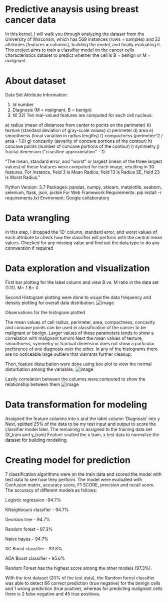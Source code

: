 # Predictive anaysis using breast cancer data 
In this kernel, I will walk you through analyzing the dataset from the  University of Wisconsin, which has 569 instances (rows = samples) and 32 attributes (features = columns), building the model, and finally evaluating it. This project aims to train a classifier model on the cancer cells characteristics dataset to predict whether the cell is B = benign or M = malignant.

# About dataset
Data Set Attribute Information:
1) Id number
2) Diagnosis (M = malignant, B = benign)
3) till 32) Ten real-valued features are computed for each cell nucleus:

a) radius (mean of distances from center to points on the perimeter)
b) texture (standard deviation of gray-scale values)
c) perimeter
d) area
e) smoothness (local variation in radius lengths)
f) compactness (perimeter^2 / area - 1.0)
g) concavity (severity of concave portions of the contour)
h) concave points (number of concave portions of the contour)
i) symmetry
j) fractal dimension ("coastline approximation" - 1)

“The mean, standard error, and “worst” or largest (mean of the three largest values) of these features were computed for each image, resulting in 30 features. For instance, field 3 is Mean Radius, field 13 is Radius SE, field 23 is Worst Radius.”

Python Version: 3.7
Packages: pandas, numpy, sklearn, matplotlib, seaborn, selenium, flask, json, pickle
For Web Framework Requirements: pip install -r requirements.txt
Enviroment: Google collaboratory

# Data wrangling 
In this step, I dropped the ‘ID’ column, standard error, and worst values of each attribute to check how the classifier will perform with the central mean values.
Checked for any missing value and find out the data type to do any connversion if required

# Data exploration and visualization 
First bar plotting for the label column and view B vs. M ratio in the data set (1:11).
M= 1
B= 0

Second Histogram plotting were done to visual the data frequency and density plotting for overall data distribution. 
 ![image](https://user-images.githubusercontent.com/87844891/129323911-b234ffc0-6806-4c01-9a4b-f8dbfe8f6cbc.png)

Observations for the histogram plotted

The mean values of cell radius, perimeter, area, compactness, concavity and concave points can be used in classification of the cancer to be malignant or benign. Larger values of these parameters tends to show a correlation with malignant tumors
Next the mean values of texture, smoothness, symmetry or fractual dimension does not show a particular preference of one diagnosis over the other.
In any of the histograms there are no noticeable large outliers that warrants further cleanup.

Then, feature disturbation were done using box plot to view the normal disturbation among the variables.
![image](https://user-images.githubusercontent.com/87844891/129325191-f77f3ff1-541b-4e30-9de4-6b5d17c5319f.png)


Lastly correlation between the columns were computed to show the relationship between them
![image](https://user-images.githubusercontent.com/87844891/129325279-5def970d-248c-4326-9e48-f81fbfc13509.png)

# Data transformation for modeling
Assigned the feature columns into x and the label column ‘Diagnosis’ into y
Next, splitted 25% of the data to be my test input and output to score the classifier model later. The remaining is assigned to the training data set (X_train and y_train)
Feature scalled the x train, x test data to normalize the dataset for building modelling.

# Creating model for prediction
7 classification algorithms were on the train data and scored the model with test data to see how they perform. 
The model were evaluated with Confusion matrix, accuracy score, F1 SCORE, precision and recall score. 
The accuracy of different models as follows:

Logistic regression -94.7%

KNeighbours classfier - 94.7%

Decision tree - 94.7%

Random forest - 97.3%

Naive bayes - 94.7%

XG Boost classifier - 93.8%

ADA Boost classifier - 95.6%

Random Forest has the highest score among the other models (97.3%).

With the test dataset (20% of the test data), the Random forest classifier was able to detect 66 correct prediction (true negative) for the benign cells and 1 wrong prediction (true postive), whereas for predicting malignant cells there is 2 false negative and 45 true positives.

